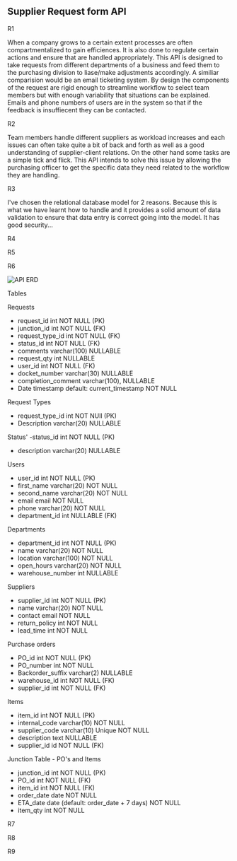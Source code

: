 ## Supplier Request form API


R1

When a company grows to a certain extent processes are often compartmentalized to gain efficiences. It is also done to regulate certain actions and ensure that are handled appropriately. This API is designed to take requests from different departments of a business and feed them to the purchasing division to liase/make adjustments accordingly. A similiar comparision would be an email ticketing system. By design the components of the request are rigid enough to streamline workflow to select team members but with enough variability that situations can be explained. Emails and phone numbers of users are in the system so that if the feedback is insuffiecent they can be contacted. 

R2

Team members handle different suppliers as workload increases and each issues can often take quite a bit of back and forth as well as a good understanding of supplier-client relations. On the other hand some tasks are a simple tick and flick. This API intends to solve this issue by allowing the purchasing officer to get the specific data they need related to the workflow they are handling. 

R3

I've chosen the relational database model for 2 reasons. Because this is what we have learnt how to handle and it provides a solid amount of data validation to ensure that data entry is correct going into the model. It has good security...

R4

R5

R6

![API ERD](./resources/API%20ERD.png)

Tables


Requests
- request_id int NOT NULL (PK)
- junction_id int NOT NULL (FK)
- request_type_id int NOT NULL (FK)
- status_id int  NOT NULL (FK)
- comments varchar(100) NULLABLE
- request_qty int NULLABLE
- user_id int  NOT NULL (FK)
- docket_number varchar(30) NULLABLE
- completion_comment varchar(100), NULLABLE
- Date timestamp default: current_timestamp NOT NULL

Request Types
- request_type_id int NOT NUll (PK)
- Description varchar(20) NULLABLE

Status'
-status_id int NOT NULL (PK)
- description varchar(20) NULLABLE

Users
- user_id int NOT NULL (PK)
- first_name varchar(20) NOT NULL
- second_name varchar(20) NOT NULL
- email email NOT NULL
- phone varchar(20) NOT NULL
- department_id int  NULLABLE (FK)

Departments
- department_id int NOT NULL (PK)
- name varchar(20) NOT NULL
- location varchar(100) NOT NULL
- open_hours varchar(20) NOT NULL
- warehouse_number int NULLABLE

Suppliers
- supplier_id int NOT NULL (PK)
- name varchar(20) NOT NULL
- contact email NOT NULL
- return_policy int NOT NULL
- lead_time int NOT NULL

Purchase orders
- PO_id int NOT NULL (PK)
- PO_number int NOT NULL
- Backorder_suffix varchar(2) NULLABLE
- warehouse_id int NOT NULL (FK)
- supplier_id int NOT NULL (FK)

Items
- item_id int NOT NULL (PK)
- internal_code varchar(10) NOT NULL
- supplier_code varchar(10) Unique NOT NULL
- description text NULLABLE
- supplier_id id NOT NULL (FK)

Junction Table - PO's and Items
- junction_id int NOT NULL (PK)
- PO_id int NOT NULL (FK)
- item_id int NOT NULL (FK)
- order_date date NOT NULL
- ETA_date date (default: order_date + 7 days) NOT NULL
- item_qty int NOT NULL


R7

R8

R9



